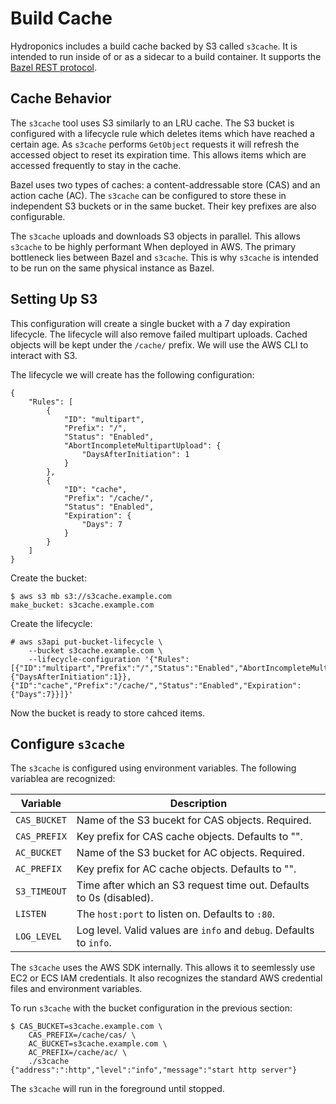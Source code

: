 Build Cache
===========
Hydroponics includes a build cache backed by S3 called `s3cache`. It is
intended to run inside of or as a sidecar to a build container. It supports the
[Bazel REST protocol][api].

Cache Behavior
--------------
The `s3cache` tool uses S3 similarly to an LRU cache. The S3 bucket is
configured with a lifecycle rule which deletes items which have reached a
certain age. As `s3cache` performs `GetObject` requests it will refresh the
accessed object to reset its expiration time. This allows items which are
accessed frequently to stay in the cache.

Bazel uses two types of caches: a content-addressable store (CAS) and an action
cache (AC). The `s3cache` can be configured to store these in independent S3
buckets or in the same bucket. Their key prefixes are also configurable.

The `s3cache` uploads and downloads S3 objects in parallel. This allows
`s3cache` to be highly performant When deployed in AWS. The primary bottleneck
lies between Bazel and `s3cache`. This is why `s3cache` is intended to be run
on the same physical instance as Bazel.

Setting Up S3
-------------
This configuration will create a single bucket with a 7 day expiration
lifecycle. The lifecycle will also remove failed multipart uploads. Cached
objects will be kept under the `/cache/` prefix. We will use the AWS CLI to
interact with S3.

The lifecycle we will create has the following configuration:

	{
		"Rules": [
			{
				"ID": "multipart", 
				"Prefix": "/",
				"Status": "Enabled",
				"AbortIncompleteMultipartUpload": {
					"DaysAfterInitiation": 1
				}
			}, 
			{
				"ID": "cache",
				"Prefix": "/cache/",
				"Status": "Enabled",
				"Expiration": {
					"Days": 7
				} 
			}
		]
	}

Create the bucket:

    $ aws s3 mb s3://s3cache.example.com
    make_bucket: s3cache.example.com

Create the lifecycle:

	# aws s3api put-bucket-lifecycle \
		--bucket s3cache.example.com \
		--lifecycle-configuration '{"Rules":[{"ID":"multipart","Prefix":"/","Status":"Enabled","AbortIncompleteMultipartUpload":{"DaysAfterInitiation":1}},{"ID":"cache","Prefix":"/cache/","Status":"Enabled","Expiration":{"Days":7}}]}'

Now the bucket is ready to store cahced items.

Configure `s3cache`
-------------------
The `s3cache` is configured using environment variables. The following
variablea are recognized:

| Variable     | Description |
| ------------ | ------------------------------------------------------------------- |
| `CAS_BUCKET` | Name of the S3 bucekt for CAS objects. Required.                    |
| `CAS_PREFIX` | Key prefix for CAS cache objects. Defaults to "".                   |
| `AC_BUCKET`  | Name of the S3 bucket for AC objects. Required.                     |
| `AC_PREFIX`  | Key prefix for AC cache objects. Defaults to "".                    |
| `S3_TIMEOUT` | Time after which an S3 request time out. Defaults to 0s (disabled). |
| `LISTEN`     | The `host:port` to listen on. Defaults to `:80`.                    |
| `LOG_LEVEL`  | Log level. Valid values are `info` and `debug`. Defaults to `info`. |

The `s3cache` uses the AWS SDK internally. This allows it to seemlessly use EC2
or ECS IAM credentials. It also recognizes the standard AWS credential files
and environment variables.

To run `s3cache` with the bucket configuration in the previous section:

	$ CAS_BUCKET=s3cache.example.com \
	    CAS_PREFIX=/cache/cas/ \
	    AC_BUCKET=s3cache.example.com \
	    AC_PREFIX=/cache/ac/ \
        ./s3cache
    {"address":":http","level":"info","message":"start http server"}

The `s3cache` will run in the foreground until stopped.

[api]: https://github.com/bazelbuild/bazel/blob/master/src/main/java/com/google/devtools/build/lib/remote/README.md "Bazel Cache API"
